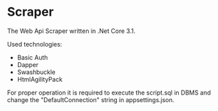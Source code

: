 # Scraper


The Web Api Scraper written in .Net Core 3.1.

Used technologies:
- Basic Auth
- Dapper
- Swashbuckle
- HtmlAgilityPack



For proper operation it is required to execute the script.sql in DBMS and change the "DefaultConnection" string in appsettings.json.
